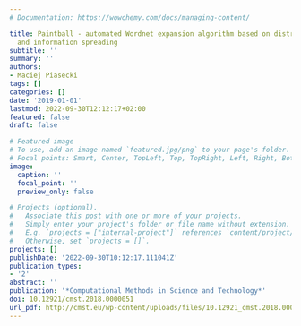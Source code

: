 ```yaml
---
# Documentation: https://wowchemy.com/docs/managing-content/

title: Paintball - automated Wordnet expansion algorithm based on distributional semantics
  and information spreading
subtitle: ''
summary: ''
authors:
- Maciej Piasecki
tags: []
categories: []
date: '2019-01-01'
lastmod: 2022-09-30T12:12:17+02:00
featured: false
draft: false

# Featured image
# To use, add an image named `featured.jpg/png` to your page's folder.
# Focal points: Smart, Center, TopLeft, Top, TopRight, Left, Right, BottomLeft, Bottom, BottomRight.
image:
  caption: ''
  focal_point: ''
  preview_only: false

# Projects (optional).
#   Associate this post with one or more of your projects.
#   Simply enter your project's folder or file name without extension.
#   E.g. `projects = ["internal-project"]` references `content/project/deep-learning/index.md`.
#   Otherwise, set `projects = []`.
projects: []
publishDate: '2022-09-30T10:12:17.111041Z'
publication_types:
- '2'
abstract: ''
publication: '*Computational Methods in Science and Technology*'
doi: 10.12921/cmst.2018.0000051
url_pdf: http://cmst.eu/wp-content/uploads/files/10.12921_cmst.2018.0000051_PIASECKI.pdf
---
```

